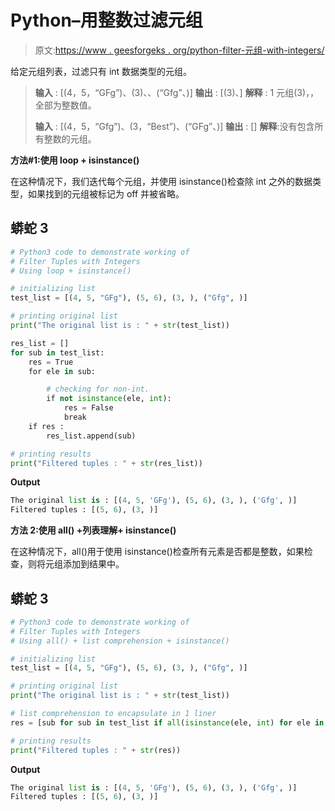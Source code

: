 # Python–用整数过滤元组

> 原文:[https://www . geesforgeks . org/python-filter-元组-with-integers/](https://www.geeksforgeeks.org/python-filter-tuples-with-integers/)

给定元组列表，过滤只有 int 数据类型的元组。

> **输入** : [(4，5，“GFg”)、(3)、、(“Gfg”、)]
> **输出** : [(3)、]
> **解释** : 1 元组(3)，，全部为整数值。
> 
> **输入** : [(4，5，“Gfg”)、(3，“Best”)、(“GFg”、)]
> **输出** : []
> **解释**:没有包含所有整数的元组。

**方法#1:使用 loop + isinstance()**

在这种情况下，我们迭代每个元组，并使用 isinstance()检查除 int 之外的数据类型，如果找到的元组被标记为 off 并被省略。

## 蟒蛇 3

```py
# Python3 code to demonstrate working of 
# Filter Tuples with Integers
# Using loop + isinstance()

# initializing list
test_list = [(4, 5, "GFg"), (5, 6), (3, ), ("Gfg", )]

# printing original list
print("The original list is : " + str(test_list))

res_list = []
for sub in test_list:
    res = True 
    for ele in sub:

        # checking for non-int.
        if not isinstance(ele, int):
            res = False 
            break
    if res :
        res_list.append(sub)

# printing results
print("Filtered tuples : " + str(res_list))
```

**Output**

```py
The original list is : [(4, 5, 'GFg'), (5, 6), (3, ), ('Gfg', )]
Filtered tuples : [(5, 6), (3, )]

```

**方法 2:使用 all() +列表理解+ isinstance()**

在这种情况下，all()用于使用 isinstance()检查所有元素是否都是整数，如果检查，则将元组添加到结果中。

## 蟒蛇 3

```py
# Python3 code to demonstrate working of 
# Filter Tuples with Integers
# Using all() + list comprehension + isinstance()

# initializing list
test_list = [(4, 5, "GFg"), (5, 6), (3, ), ("Gfg", )]

# printing original list
print("The original list is : " + str(test_list))

# list comprehension to encapsulate in 1 liner 
res = [sub for sub in test_list if all(isinstance(ele, int) for ele in sub)]

# printing results
print("Filtered tuples : " + str(res))
```

**Output**

```py
The original list is : [(4, 5, 'GFg'), (5, 6), (3, ), ('Gfg', )]
Filtered tuples : [(5, 6), (3, )]

```